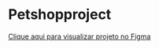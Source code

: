 # Petshopproject
<a href ="https://www.figma.com/file/9ydMxEWuP4xpQdXcJTVD1r/Untitled?node-id=64%3A43">Clique aqui para visualizar projeto no Figma</a>
